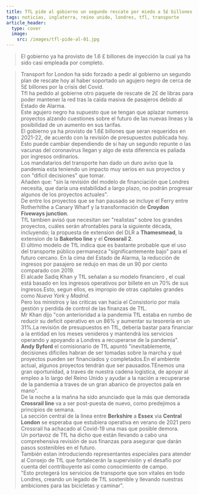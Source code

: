 ```yaml
---
title: TfL pide al gobierno un segundo rescate por miedo a 5£ billones de agujero en sus arcas
tags: noticias, inglaterra, reino unido, londres, tfl, transporte
article_header:
  type: cover
  image:
    src: /images/tfl-pide-al-01.jpg
---
```


> El gobierno ya ha provisto de 1.6 £ billones de inyección la cual ya ha sido casi empleada por completo.  

> Transport for London ha sido forzado a pedir al gobierno un segundo plan de rescate hoy al haber soportado un agujero negro de cerca de 5£ billones por la crisis del Covid.   
Tfl ha pedido al gobierne otro paquete de rescate de 2£ de libras para poder mantener la red tras la caida masiva de pasajeros debido al Estado de Alarma.  
Este agujero negro ha supuesto que se tengan que aplazar numeros proyectos alzando cuestiones sobre el futuro de las nuevas lineas y la posibilidad de un aumento en sus tarifas.   
El gobierno ya ha provisto de 1.6£ billones que seran requeridos en 2021-22, de acuerdo con la revisión de presupuestos publicada hoy.  
Esto puede cambiar dependiendo de si hay un segundo repunte o las vacunas del coronavirus llegan y algo de esta diferencia es paliada por ingresos ordinarios.   
Los mandatarios del transporte han dado un duro aviso que la pandemia esta teniendo un impacto muy serios en sus proyectos y con "dificil decisiones" que tomar.  
Añaden que: "sin la revisión del modelo de financiación que Londres necesita, que daría una estabilidad a largo plazo, no podrán progresar algunos de los proyectos actuales".   
De entre los proyectos que se han pausado se incluye el Ferry entre Rotherhithe a Canary Wharf y la transformación de **Croydon Fiveways junction**.  
TfL tambien avisó que necesitan ser "realistas" sobre los grandes proyectos, cuáles serán afrontables para la siguiente década, incluyendo; la  propuesta de extension del DLR a **Thamesmead**, la extension de la **Bakerloo line** y el **Crossrail 2**.  
El último modelo de TfL indica que es bastante probable que el uso del transporte público permanezca "significantemente bajo" para el futuro cercano. En la cima del Estado de Alarma, la reducción de ingresos por pasajero se redujo en mas de un 90 por ciento comparado con 2019.   
> El alcade Sadiq Khan y TfL señalan a su modelo financiero , el cual está basado en los ingresos operativos por billete en un 70% de sus ingresos.Esto, segun ellos, es impropio de otras capitales grandes como *Nueva York* y *Madrid*.   
Pero los ministros y las criticas van hacia el Consistorio por mala gestión y perdida de control de las finanzas de TfL.  
Mr Khan dijo "con anterioridad a la pandemia TfL estaba en rumbo de reducir su deficit operativo en un 86% y aumentar su tesorería en un 31%.La revisión de presupuestos en TfL, debería bastar para financiar a la entidad en los meses venideros y mantendrá los servicios operando y apoyando a Londres a recuperarse de la pandemia".  
**Andy Byford** el comisionario de TfL apuntó "inevitablemente, decisiones dificiles habran de ser tomadas sobre la marcha y qué proyectos pueden ser financiados y completados.En el ambiente actual, algunos proyectos tendrán que ser pausados.TEnemos una gran oportunidad, a traves de nuestra cadena logística, de apoyar al empleo a lo largo del Reino Unido y ayudar a la nación a recuperarse de la pandemia a traves de un gran abanico de proyectos pala en mano".  
De la noche a la mañna ha sido anunciado que la más que demorada **Crossrail line** va a ser post-puesta de nuevo, como predejimos a principios de semana.   
La sección central de la linea entre **Berkshire** a **Essex** via **Central London** se esperaba que estubiera operativa en verano de 2021 pero Crossrail ha achacado al Covid-19 una mas que posible demora.   
Un portavoz de TfL ha dicho que están llevando a cabo una comprehensiva revisión de sus finanzas para asegurar que darán pasos sostenibles en el futuro.   
También estan introduciendo representantes especiales para atender al Consejo de TfL que fortalecerán la supervisión y el desafío por cuenta del contribuyente así como conocimiento de campo.  
"Esto protegerá los servicios de transporte que son vitales en todo Londres, creando un legado de TfL sostenible y llevando nuestras ambiciones para las bicicletas y caminar".  

 

